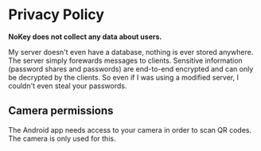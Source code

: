 # Privacy Policy

**NoKey does not collect any data about users.**

My server doesn't even have a database, nothing is ever stored anywhere.
The server simply forewards messages to clients.
Sensitive information (password shares and passwords) are end-to-end encrypted and can only be decrypted by the clients.
So even if I was using a modified server, I couldn't even steal your passwords.

## Camera permissions

The Android app needs access to your camera in order to scan QR codes.
The camera is only used for this.

